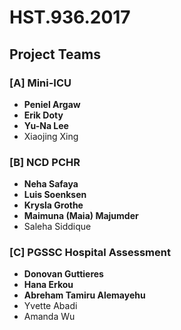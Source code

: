 # HST.936.2017

## Project Teams
### [A] Mini-ICU

- **Peniel Argaw**
- **Erik Doty**
- **Yu-Na Lee**
- Xiaojing Xing

### [B] NCD PCHR
- **Neha Safaya**
- **Luis Soenksen**
- **Krysla Grothe**
- **Maimuna (Maia) Majumder**
- Saleha Siddique

### [C] PGSSC Hospital Assessment
- **Donovan Guttieres**
- **Hana Erkou**
- **Abreham Tamiru Alemayehu**
- Yvette Abadi
- Amanda Wu
